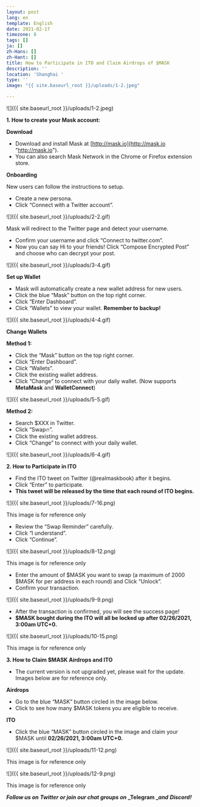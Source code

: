 ```yaml
---
layout: post
lang: en
template: English
date: 2021-02-17
timezone: 8
tags: []
ja: []
zh-Hans: []
zh-Hant: []
title: How to Participate in ITO and Claim Airdrops of $MASK
description: ''
location: 'Shanghai '
type: ''
image: "{{ site.baseurl_root }}/uploads/1-2.jpeg"

---
```

![]({{ site.baseurl_root }}/uploads/1-2.jpeg)

**1. How to create your Mask account:**

**Download**

* Download and install Mask at [http://mask.io](http://mask.io "http://mask.io").
* You can also search Mask Network in the Chrome or Firefox extension store.

**Onboarding**

New users can follow the instructions to setup.

* Create a new persona.
* Click “Connect with a Twitter account”.

![]({{ site.baseurl_root }}/uploads/2-2.gif)

Mask will redirect to the Twitter page and detect your username.

* Confirm your username and click “Connect to twitter.com”.
* Now you can say Hi to your friends! Click “Compose Encrypted Post” and choose who can decrypt your post.

![]({{ site.baseurl_root }}/uploads/3-4.gif)

**Set up Wallet**

* Mask will automatically create a new wallet address for new users.
* Click the blue “Mask” button on the top right corner.
* Click “Enter Dashboard”.
* Click “Wallets” to view your wallet. **Remember to backup!**

![]({{ site.baseurl_root }}/uploads/4-4.gif)

**Change Wallets**

**Method 1:**

* Click the “Mask” button on the top right corner.
* Click “Enter Dashboard”.
* Click “Wallets”.
* Click the existing wallet address.
* Click “Change” to connect with your daily wallet. (Now supports **MetaMask** and **WalletConnect**)

![]({{ site.baseurl_root }}/uploads/5-5.gif)

**Method 2:**

* Search $XXX in Twitter.
* Click “Swap🔥”.
* Click the existing wallet address.
* Click “Change” to connect with your daily wallet.

![]({{ site.baseurl_root }}/uploads/6-4.gif)

**2. How to Participate in ITO**

* Find the ITO tweet on Twitter (@realmaskbook) after it begins.
* Click “Enter” to participate.
* **This tweet will be released by the time that each round of ITO begins.**

![]({{ site.baseurl_root }}/uploads/7-16.png)

This image is for reference only

* Review the “Swap Reminder” carefully.
* Click “I understand”.
* Click “Continue”.

![]({{ site.baseurl_root }}/uploads/8-12.png)

This image is for reference only

* Enter the amount of $MASK you want to swap (a maximum of 2000 $MASK for per address in each round) and Click “Unlock”.
* Confirm your transaction.

![]({{ site.baseurl_root }}/uploads/9-9.png)

* After the transaction is confirmed, you will see the success page!
* **$MASK bought during the ITO will all be locked up after 02/26/2021, 3:00am UTC+0.**

![]({{ site.baseurl_root }}/uploads/10-15.png)

This image is for reference only

**3. How to Claim $MASK Airdrops and ITO**

* The current version is not upgraded yet, please wait for the update. Images below are for reference only.

**Airdrops**

* Go to the blue “MASK” button circled in the image below.
* Click to see how many $MASK tokens you are eligible to receive.

**ITO**

* Click the blue “MASK” button circled in the image and claim your $MASK until **02/26/2021, 3:00am UTC+0.**

![]({{ site.baseurl_root }}/uploads/11-12.png)

This image is for reference only

![]({{ site.baseurl_root }}/uploads/12-9.png)

This image is for reference only

**_Follow us on_** **_Twitter_** **_or join our chat groups on_** **_Telegram __and_** **_Discord!_**
